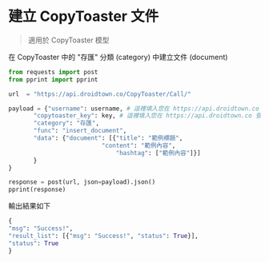 # 建立 CopyToaster 文件

> 適用於 CopyToaster 模型

在 CopyToaster 中的 "存匯" 分類 (category) 中建立文件 (document)

```python
from requests import post
from pprint import pprint

url  = "https://api.droidtown.co/CopyToaster/Call/"

payload = {"username": username, # 這裡填入您在 https://api.droidtown.co 使用的帳號 email。
	   "copytoaster_key": key, # 這裡填入您在 https://api.droidtown.co 登入後取得的 copytoaster_key。
	   "category": "存匯",
	   "func": "insert_document",
	   "data": {"document": [{"title": "範例標題",
		                  "content": "範例內容",
    		                  "hashtag": ["範例內容"]}]
	   }
}

response = post(url, json=payload).json()
pprint(response)
```

輸出結果如下

```python
{
"msg": "Success!",
"result_list": [{"msg": "Success!", "status": True}],
"status": True
}
```

